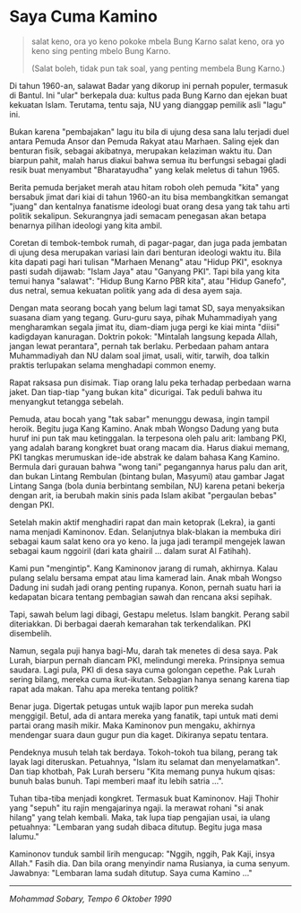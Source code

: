 Saya Cuma Kamino
================

> salat keno, ora yo keno
> pokoke mbela Bung Karno
> salat keno, ora yo keno
> sing penting mbelo Bung Karno.
>
> (Salat boleh, tidak pun tak soal,
> yang penting membela Bung Karno.)

Di tahun 1960-an, salawat Badar yang dikorup ini pernah populer, termasuk di Bantul. Ini "ular" berkepala dua: kultus pada Bung Karno dan ejekan buat kekuatan Islam. Terutama, tentu saja, NU yang dianggap pemilik asli "lagu" ini.

Bukan karena "pembajakan" lagu itu bila di ujung desa sana lalu terjadi duel antara Pemuda Ansor dan Pemuda Rakyat atau Marhaen. Saling ejek dan benturan fisik, sebagai akibatnya, merupakan kelaziman waktu itu. Dan biarpun pahit, malah harus diakui bahwa semua itu berfungsi sebagai gladi resik buat menyambut "Bharatayudha" yang kelak meletus di tahun 1965.

Berita pemuda berjaket merah atau hitam roboh oleh pemuda "kita" yang bersabuk jimat dari kiai di tahun 1960-an itu bisa membangkitkan semangat "juang" dan kentalnya fanatisme ideologi buat orang desa yang tak tahu arti politik sekalipun. Sekurangnya jadi semacam penegasan akan betapa benarnya pilihan ideologi yang kita ambil.

Coretan di tembok-tembok rumah, di pagar-pagar, dan juga pada jembatan di ujung desa merupakan variasi lain dari benturan ideologi waktu itu. Bila kita dapati pagi hari tulisan "Marhaen Menang" atau "Hidup PKI", esoknya pasti sudah dijawab: "Islam Jaya" atau "Ganyang PKI". Tapi bila yang kita temui hanya "salawat": "Hidup Bung Karno PBR kita", atau "Hidup Ganefo", dus netral, semua kekuatan politik yang ada di desa ayem saja.

Dengan mata seorang bocah yang belum lagi tamat SD, saya menyaksikan suasana diam yang tegang. Guru-guru saya, pihak Muhammadiyah yang mengharamkan segala jimat itu, diam-diam juga pergi ke kiai minta "diisi" kadigdayan kanuragan. Doktrin pokok: "Mintalah langsung kepada Allah, jangan lewat perantara", pernah tak berlaku. Perbedaan paham antara Muhammadiyah dan NU dalam soal jimat, usali, witir, tarwih, doa talkin praktis terlupakan selama menghadapi common enemy.

Rapat raksasa pun disimak. Tiap orang lalu peka terhadap perbedaan warna jaket. Dan tiap-tiap "yang bukan kita" dicurigai. Tak peduli bahwa itu menyangkut tetangga sebelah.

Pemuda, atau bocah yang "tak sabar" menunggu dewasa, ingin tampil heroik. Begitu juga Kang Kamino. Anak mbah Wongso Dadung yang buta huruf ini pun tak mau ketinggalan. Ia terpesona oleh palu arit: lambang PKI, yang adalah barang kongkret buat orang macam dia. Harus diakui memang, PKI tangkas merumuskan ide-ide abstrak ke dalam bahasa Kang Kamino. Bermula dari gurauan bahwa "wong tani" pegangannya harus palu dan arit, dan bukan Lintang Rembulan (bintang bulan, Masyumi) atau gambar Jagat Lintang Sanga (bola dunia berbintang sembilan, NU) karena petani bekerja dengan arit, ia berubah makin sinis pada Islam akibat "pergaulan bebas" dengan PKI.

Setelah makin aktif menghadiri rapat dan main ketoprak (Lekra), ia ganti nama menjadi Kaminonov. Edan. Selanjutnya blak-blakan ia membuka diri sebagai kaum salat keno ora yo keno. Ia juga jadi terampil mengejek lawan sebagai kaum nggoiril (dari kata ghairil ... dalam surat Al Fatihah).

Kami pun "mengintip". Kang Kaminonov jarang di rumah, akhirnya. Kalau pulang selalu bersama empat atau lima kamerad lain. Anak mbah Wongso Dadung ini sudah jadi orang penting rupanya. Konon, pernah suatu hari ia kedapatan bicara tentang pembagian sawah dan rencana aksi sepihak.

Tapi, sawah belum lagi dibagi, Gestapu meletus. Islam bangkit. Perang sabil diteriakkan. Di berbagai daerah kemarahan tak terkendalikan. PKI disembelih.

Namun, segala puji hanya bagi-Mu, darah tak menetes di desa saya. Pak Lurah, biarpun pernah diancam PKI, melindungi mereka. Prinsipnya semua saudara. Lagi pula, PKI di desa saya cuma golongan cepethe. Pak Lurah sering bilang, mereka cuma ikut-ikutan. Sebagian hanya senang karena tiap rapat ada makan. Tahu apa mereka tentang politik?

Benar juga. Digertak petugas untuk wajib lapor pun mereka sudah menggigil. Betul, ada di antara mereka yang fanatik, tapi untuk mati demi partai orang masih mikir. Maka Kaminonov pun mengaku, akhirnya mendengar suara daun gugur pun dia kaget. Dikiranya sepatu tentara.

Pendeknya musuh telah tak berdaya. Tokoh-tokoh tua bilang, perang tak layak lagi diteruskan. Petuahnya, "Islam itu selamat dan menyelamatkan". Dan tiap khotbah, Pak Lurah berseru "Kita memang punya hukum qisas: bunuh balas bunuh. Tapi memberi maaf itu lebih satria ...".

Tuhan tiba-tiba menjadi kongkret. Termasuk buat Kaminonov. Haji Thohir yang "sepuh" itu rajin mengajarinya ngaji. Ia merawat rohani "si anak hilang" yang telah kembali. Maka, tak lupa tiap pengajian usai, ia ulang petuahnya: "Lembaran yang sudah dibaca ditutup. Begitu juga masa lalumu."

Kaminonov tunduk sambil lirih mengucap: "Nggih, nggih, Pak Kaji, insya Allah." Fasih dia. Dan bila orang menyindir nama Rusianya, ia cuma senyum. Jawabnya: "Lembaran lama sudah ditutup. Saya cuma Kamino ..." 

---
*Mohammad Sobary,*
*Tempo 6 Oktober 1990*
